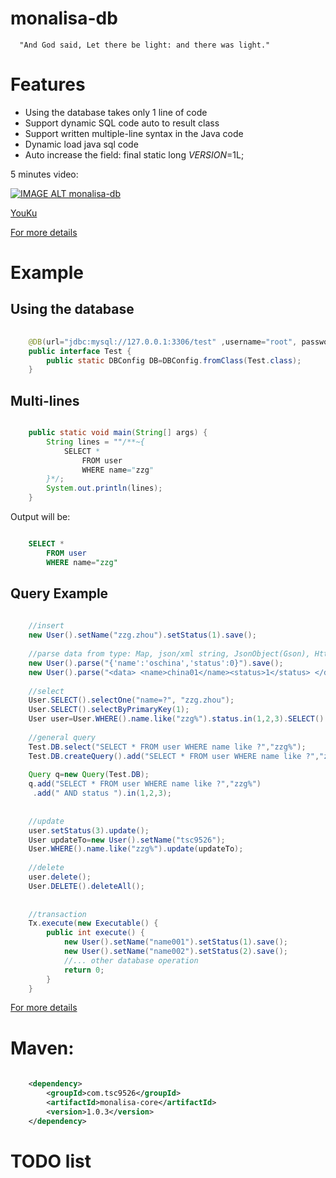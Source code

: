 # monalisa-db

      "And God said, Let there be light: and there was light."
      
# Features

* Using the database takes only 1 line of code
* Support dynamic SQL code auto to result class
* Support written multiple-line syntax in the Java code
* Dynamic load java sql code
* Auto increase the field: final static long $VERSION$=1L;

5 minutes video:

[![IMAGE ALT monalisa-db](http://img.youtube.com/vi/3qpr0J7D7cQ/0.jpg)](http://www.youtube.com/watch?v=3qpr0J7D7cQ)

[YouKu](http://v.youku.com/v_show/id_XMTU0ODk1MzA2MA==.html) 

[For more details](https://github.com/11039850/monalisa-db/wiki)

# Example

## Using the database
```java  
	
	@DB(url="jdbc:mysql://127.0.0.1:3306/test" ,username="root", password="root")
    public interface Test {
    	public static DBConfig DB=DBConfig.fromClass(Test.class); 
    }
```

## Multi-lines
```java

	public static void main(String[] args) {
		String lines = ""/**~{
			SELECT * 
				FROM user
				WHERE name="zzg"
		}*/;
		System.out.println(lines);
	}
```

Output will be:

```sql

	SELECT * 
		FROM user
		WHERE name="zzg"
```

## Query Example
```java
     
	//insert
	new User().setName("zzg.zhou").setStatus(1).save();
	
	//parse data from type: Map, json/xml string, JsonObject(Gson), HttpServletRequest, JavaBean
	new User().parse("{'name':'oschina','status':0}").save();
	new User().parse("<data> <name>china01</name><status>1</status> </data>").save();
	
	//select
	User.SELECT().selectOne("name=?", "zzg.zhou");
	User.SELECT().selectByPrimaryKey(1);
	User user=User.WHERE().name.like("zzg%").status.in(1,2,3).SELECT().selectOne(); //selectPage ...
	 
	//general query
	Test.DB.select("SELECT * FROM user WHERE name like ?","zzg%");
	Test.DB.createQuery().add("SELECT * FROM user WHERE name like ?","zzg%").getList(User.class);
	
	Query q=new Query(Test.DB);
	q.add("SELECT * FROM user WHERE name like ?","zzg%")
	 .add(" AND status ").in(1,2,3);
	
	
	//update
	user.setStatus(3).update();
	User updateTo=new User().setName("tsc9526");
	User.WHERE().name.like("zzg%").update(updateTo);
	
	//delete
	user.delete();
	User.DELETE().deleteAll();
	
	
	//transaction
	Tx.execute(new Executable() {
		public int execute() {
			new User().setName("name001").setStatus(1).save();
			new User().setName("name002").setStatus(2).save();
			//... other database operation
			return 0;
		}
	}
```

[For more details](https://github.com/11039850/monalisa-db/wiki)

# Maven: 
```xml
	
	<dependency>
		<groupId>com.tsc9526</groupId>
		<artifactId>monalisa-core</artifactId>
		<version>1.0.3</version>
	</dependency>
``` 

    
# TODO list

